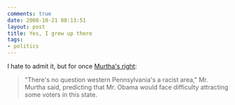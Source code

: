 ```yaml
---
comments: true
date: 2008-10-21 08:13:51
layout: post
title: Yes, I grew up there
tags:
- politics
---
```


I hate to admit it, but for once [Murtha's right](http://www.washingtontimes.com/news/2008/oct/21/mccain-targets-white-clinton-strongholds/):


> "There's no question western Pennsylvania's a racist area," Mr. Murtha said, predicting that Mr. Obama would face difficulty attracting some voters in this state.
